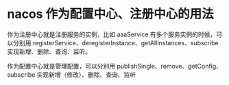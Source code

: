 #  nacos 作为配置中心、注册中心的用法

作为注册中心就是注册服务的实例，比如 aaaService 有多个服务实例的时候，可以分别用 registerService、deregisterInstance、getAllInstances、subscribe 实现新增、删除、查询、监听。

作为配置中心就是管理配置，可以分别用 publishSingle、remove、getConfig、subscribe 实现新增（修改）、删除、查询、监听